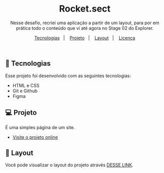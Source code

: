 <h1 align="center"> Rocket.sect </h1>

<p align="center">
Nesse desafio, recriei uma aplicação a partir de um layout, para por em prática todo o conteúdo que vi até agora no Stage 02 do Explorer.
 <br/>
</p>
<p align="center">
  <a href="#-tecnologias">Tecnologias</a>&nbsp;&nbsp;&nbsp;|&nbsp;&nbsp;&nbsp;
  <a href="#-projeto">Projeto</a>&nbsp;&nbsp;&nbsp;|&nbsp;&nbsp;&nbsp;
  <a href="#-layout">Layout</a>&nbsp;&nbsp;&nbsp;|&nbsp;&nbsp;&nbsp;
  <a href="#memo-licença">Licença</a>
</p>

<br>


## 🚀 Tecnologias

Esse projeto foi desenvolvido com as seguintes tecnologias:

- HTML e CSS
- Git e Github
- Figma

## 💻 Projeto

É uma simples página de um site.

- [Visite o projeto online](https://bielmoreno.github.io/desafio-avancado-rocket.sect/)

## 🔖 Layout

Você pode visualizar o layout do projeto através [DESSE LINK](https://explorer-stage-02-challenge.vercel.app/).

